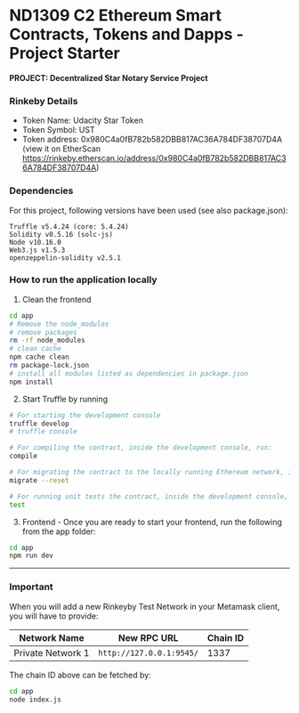 # ND1309 C2 Ethereum Smart Contracts, Tokens and Dapps - Project Starter 
**PROJECT: Decentralized Star Notary Service Project** 

### Rinkeby Details

- Token Name: Udacity Star Token
- Token Symbol: UST
- Token address: 0x980C4a0fB782b582DBB817AC36A784DF38707D4A (view it on EtherScan https://rinkeby.etherscan.io/address/0x980C4a0fB782b582DBB817AC36A784DF38707D4A)

### Dependencies
For this project, following versions have been used (see also package.json):
```
Truffle v5.4.24 (core: 5.4.24)
Solidity v0.5.16 (solc-js)
Node v10.16.0
Web3.js v1.5.3
openzeppelin-solidity v2.5.1
```

### How to run the application locally
1. Clean the frontend 
```bash
cd app
# Remove the node_modules  
# remove packages
rm -rf node_modules
# clean cache
npm cache clean
rm package-lock.json
# install all modules listed as dependencies in package.json
npm install
```


2. Start Truffle by running
```bash
# For starting the development console
truffle develop
# truffle console

# For compiling the contract, inside the development console, run:
compile

# For migrating the contract to the locally running Ethereum network, inside the development console
migrate --reset

# For running unit tests the contract, inside the development console, run:
test
```

3. Frontend - Once you are ready to start your frontend, run the following from the app folder:
```bash
cd app
npm run dev
```

---

### Important
When you will add a new Rinkeyby Test Network in your Metamask client, you will have to provide:

| Network Name | New RPC URL | Chain ID |
|---|---|---|
|Private Network 1|`http://127.0.0.1:9545/`|1337 |

The chain ID above can be fetched by:
```bash
cd app
node index.js
```